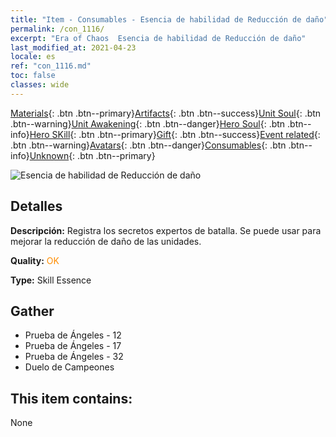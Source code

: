 ```yaml
---
title: "Item - Consumables - Esencia de habilidad de Reducción de daño"
permalink: /con_1116/
excerpt: "Era of Chaos  Esencia de habilidad de Reducción de daño"
last_modified_at: 2021-04-23
locale: es
ref: "con_1116.md"
toc: false
classes: wide
---
```

 [Materials](/ItemsES/){: .btn .btn--primary}[Artifacts](/ItemsES/Artifacts/){: .btn .btn--success}[Unit Soul](/ItemsES/UnitSoul/){: .btn .btn--warning}[Unit Awakening](/ItemsES/UnitAwakening/){: .btn .btn--danger}[Hero Soul](/ItemsES/HeroSoul/){: .btn .btn--info}[Hero SKill](/ItemsES/HeroSkill/){: .btn .btn--primary}[Gift](/ItemsES/Gift/){: .btn .btn--success}[Event related](/ItemsES/Events/){: .btn .btn--warning}[Avatars](/ItemsES/Avatars/){: .btn .btn--danger}[Consumables](/ItemsES/Consumables/){: .btn .btn--info}[Unknown](/ItemsES/Unknown/){: .btn .btn--primary}

 ![Esencia de habilidad de Reducción de daño](/images/t/i_7007.png)

## Detalles
 **Descripción:** Registra los secretos expertos de batalla. Se puede usar para mejorar la reducción de daño de las unidades.

 **Quality:** <span style="color: #FF8C00">OK</span>

 **Type:** Skill Essence

## Gather

*    Prueba de Ángeles - 12 
*    Prueba de Ángeles - 17 
*    Prueba de Ángeles - 32 
*    Duelo de Campeones 

## This item contains:

  None

